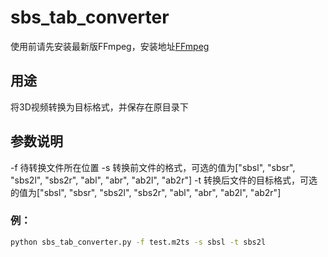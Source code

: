 # sbs_tab_converter
使用前请先安装最新版FFmpeg，安装地址[FFmpeg](https://ffmpeg.org/download.html)
## 用途
将3D视频转换为目标格式，并保存在原目录下
## 参数说明
-f 待转换文件所在位置
-s 转换前文件的格式，可选的值为["sbsl", "sbsr", "sbs2l", "sbs2r", "abl", "abr", "ab2l", "ab2r"]
-t 转换后文件的目标格式，可选的值为["sbsl", "sbsr", "sbs2l", "sbs2r", "abl", "abr", "ab2l", "ab2r"]
### 例：
```bash
python sbs_tab_converter.py -f test.m2ts -s sbsl -t sbs2l
```